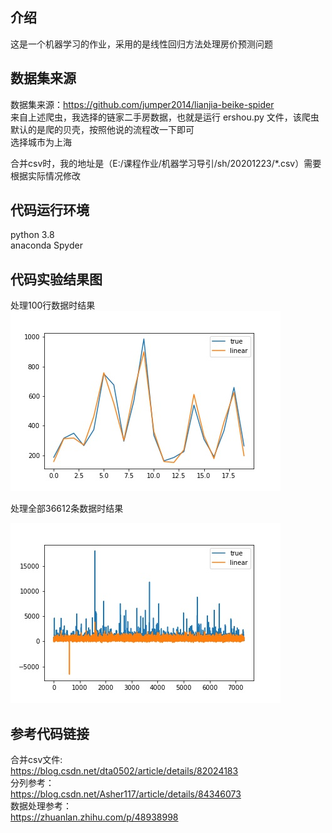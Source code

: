 ## 介绍  

这是一个机器学习的作业，采用的是线性回归方法处理房价预测问题

## 数据集来源  
数据集来源：https://github.com/jumper2014/lianjia-beike-spider  
来自上述爬虫，我选择的链家二手房数据，也就是运行  ershou.py 文件，该爬虫默认的是爬的贝壳，按照他说的流程改一下即可  
选择城市为上海

合并csv时，我的地址是（E:/课程作业/机器学习导引/sh/20201223/*.csv）需要根据实际情况修改


## 代码运行环境  
python 3.8  
anaconda Spyder


## 代码实验结果图  
处理100行数据时结果  
![](https://github.com/banzhan1998/houseprice/blob/main/hp_predict.jpg)

处理全部36612条数据时结果

![](https://github.com/banzhan1998/houseprice/blob/main/hp_predictall.jpg)




## 参考代码链接

合并csv文件:  
https://blog.csdn.net/dta0502/article/details/82024183  
分列参考：  
https://blog.csdn.net/Asher117/article/details/84346073  
数据处理参考：  
https://zhuanlan.zhihu.com/p/48938998

